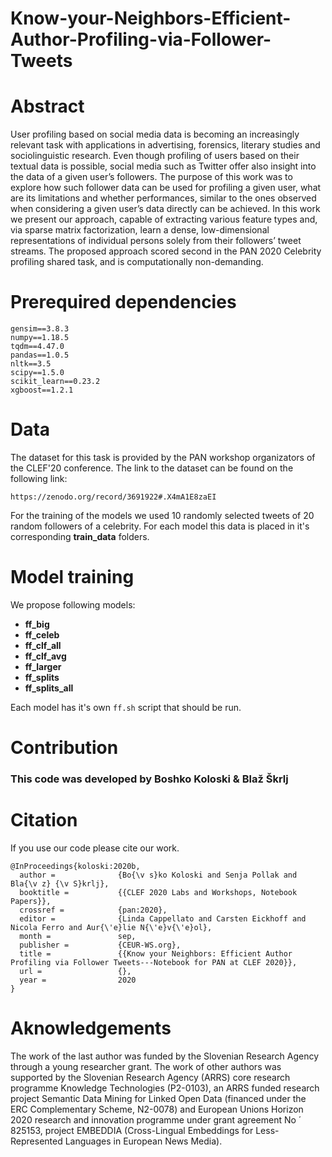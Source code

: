 # Know-your-Neighbors-Efficient-Author-Profiling-via-Follower-Tweets


# Abstract
User profiling based on social media data is becoming an increasingly relevant task with applications in advertising, forensics, literary studies and sociolinguistic research. Even though profiling of users based on their textual data is possible, social media such as Twitter offer also insight into the data of a given user’s followers. The purpose of this work was to explore how such follower data can be used for profiling a given user, what are its limitations and whether performances, similar to the ones observed when considering a given user’s data directly can be achieved. In this work we present our approach, capable of extracting various feature types and, via sparse matrix factorization, learn a dense, low-dimensional representations of individual persons solely from their followers’ tweet streams. The proposed approach scored second in the PAN 2020 Celebrity profiling shared task, and is computationally non-demanding.

# Prerequired dependencies

``` 
gensim==3.8.3
numpy==1.18.5
tqdm==4.47.0
pandas==1.0.5
nltk==3.5
scipy==1.5.0
scikit_learn==0.23.2
xgboost==1.2.1
```

# Data

The dataset for this task is provided by the PAN workshop organizators of the CLEF'20 conference. The link to the dataset can be found on the following link:

`` https://zenodo.org/record/3691922#.X4mA1E8zaEI ``


For the training of the models we used 10 randomly selected tweets of 20 random followers of a celebrity. For each model this data is placed in it's corresponding **train_data** folders.

# Model training

We propose following models:

- **ff_big** 
- **ff_celeb**
- **ff_clf_all**
- **ff_clf_avg**
- **ff_larger**
- **ff_splits**
- **ff_splits_all**

Each model has it's own ``ff.sh`` script that should be run. 


# Contribution


### This code was developed by Boshko Koloski & Blaž Škrlj


# Citation

If you use our code please cite our work. 

```
@InProceedings{koloski:2020b,
  author =              {Bo{\v s}ko Koloski and Senja Pollak and Bla{\v z} {\v S}krlj},
  booktitle =           {{CLEF 2020 Labs and Workshops, Notebook Papers}},
  crossref =            {pan:2020},
  editor =              {Linda Cappellato and Carsten Eickhoff and Nicola Ferro and Aur{\'e}lie N{\'e}v{\'e}ol},
  month =               sep,
  publisher =           {CEUR-WS.org},
  title =               {{Know your Neighbors: Efficient Author Profiling via Follower Tweets---Notebook for PAN at CLEF 2020}},
  url =                 {},
  year =                2020
}
```


# Aknowledgements

The work of the last author was funded by the Slovenian Research Agency through a
young researcher grant. The work of other authors was supported by the Slovenian
Research Agency (ARRS) core research programme Knowledge Technologies
(P2-0103), an ARRS funded research project Semantic Data Mining for Linked Open
Data (financed under the ERC Complementary Scheme, N2-0078) and European
Unions Horizon 2020 research and innovation programme under grant agreement No ´
825153, project EMBEDDIA (Cross-Lingual Embeddings for Less-Represented
Languages in European News Media).